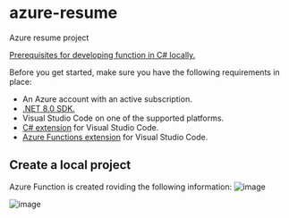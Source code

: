 # azure-resume
Azure resume project

[Prerequisites for developing function in C# locally.](https://learn.microsoft.com/en-us/azure/azure-functions/create-first-function-vs-code-csharp)

Before you get started, make sure you have the following requirements in place:
- An Azure account with an active subscription.
- [.NET 8.0 SDK.](https://dotnet.microsoft.com/download/dotnet/8.0)
- Visual Studio Code on one of the supported platforms.
- [C# extension](https://marketplace.visualstudio.com/items?itemName=ms-dotnettools.csharp) for Visual Studio Code.
- [Azure Functions extension](https://marketplace.visualstudio.com/items?itemName=ms-azuretools.vscode-azurefunctions) for Visual Studio Code.

## Create a local project

Azure Function is created roviding the following information:
![image](https://github.com/user-attachments/assets/e5de4cbe-46d3-4765-8a1e-218e014a8fa4)


![image](https://github.com/user-attachments/assets/0eeae05b-aedb-40ae-890d-383da1b387d6)


